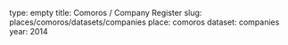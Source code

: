 type: empty
title: Comoros / Company Register
slug: places/comoros/datasets/companies
place: comoros
dataset: companies
year: 2014
